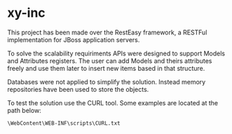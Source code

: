 # xy-inc

This project has been made over the RestEasy framework, a RESTFul implementation for JBoss application
servers.

To solve the scalability requiriments APIs were designed to support Models and Attributes registers. The
user can add Models and theirs attributes freely and use them later to insert new items based in that
structure.

Databases were not applied to simplify the solution. Instead memory repositories have been used to
store the objects.

To test the solution use the CURL tool. Some examples are located at the path below:

	\WebContent\WEB-INF\scripts\CURL.txt

